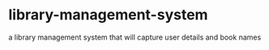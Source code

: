 # library-management-system
a  library management system that will capture user details and book names 
